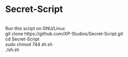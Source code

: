 # Secret-Script
<br>
Run this script on GNU/Linux
<br>
git clone https://github.com/XP-Studios/Secret-Script.git
<br>
cd Secret-Script
<br>
sudo chmod 744 sh.sh 
<br>
./sh.sh

